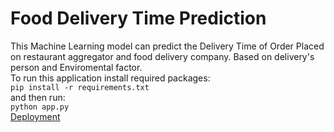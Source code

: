 # Food Delivery Time Prediction
This Machine Learning model can predict the Delivery Time of Order Placed on restaurant aggregator and food delivery company. Based on delivery's person and Enviromental factor.<br />
To run this application install required packages:<br />
`pip install -r requirements.txt`<br />
and then run:<br />
`python app.py`<br />
[Deployment](https://food-price-predict.azurewebsites.net)
